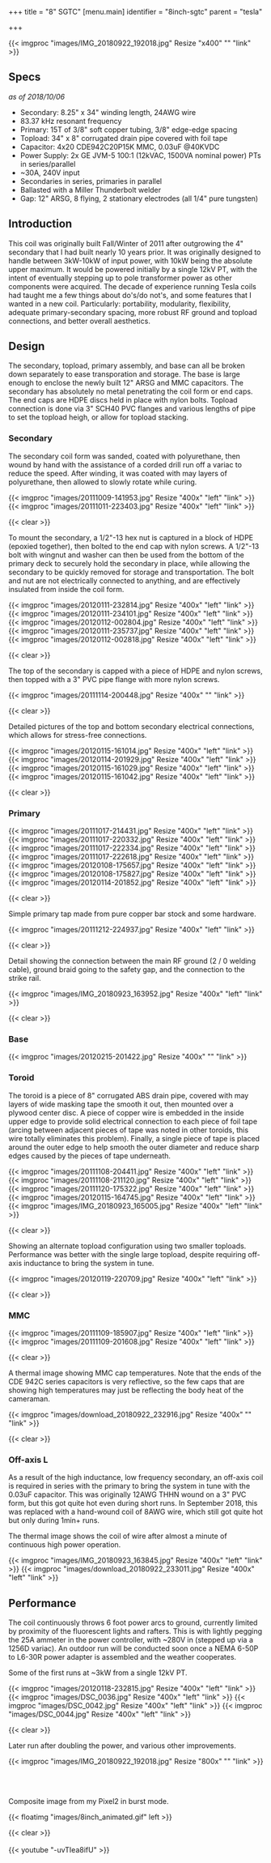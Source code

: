 +++
title = "8\" SGTC"
[menu.main]
identifier = "8inch-sgtc"
parent = "tesla"

+++

{{< imgproc "images/IMG_20180922_192018.jpg" Resize "x400" "" "link" >}}

## Specs
*as of 2018/10/06*

* Secondary: 8.25" x 34" winding length, 24AWG wire
 * 83.37 kHz resonant frequency
* Primary: 15T of 3/8" soft copper tubing, 3/8" edge-edge spacing
* Topload: 34" x 8" corrugated drain pipe covered with foil tape
* Capacitor: 4x20 CDE942C20P15K MMC, 0.03uF @40KVDC
* Power Supply: 2x GE JVM-5 100:1 (12kVAC, 1500VA nominal power) PTs in series/parallel
 * ~30A, 240V input
 * Secondaries in series, primaries in parallel
 * Ballasted with a Miller Thunderbolt welder
* Gap: 12" ARSG, 8 flying, 2 stationary electrodes (all 1/4" pure tungsten)

## Introduction

This coil was originally built Fall/Winter of 2011 after outgrowing the 4"
secondary that I had built nearly 10 years prior. It was originally designed to
handle between 3kW-10kW of input power, with 10kW being the absolute upper
maximum. It would be powered initially by a single 12kV PT, with the intent of
eventually stepping up to pole transformer power as other components were
acquired. The decade of experience running Tesla coils had taught me a few
things about do's/do not's, and some features that I wanted in a new coil.
Particularly: portability, modularity, flexibility, adequate primary-secondary
spacing, more robust RF ground and topload connections, and better overall
aesthetics.

## Design

The secondary, topload, primary assembly, and base can all be broken down
separately to ease transporation and storage. The base is large enough to
enclose the newly built 12" ARSG and MMC capacitors. The secondary has
absolutely no metal penetrating the coil form or end caps. The end caps are
HDPE discs held in place with nylon bolts. Topload connection is done via 3"
SCH40 PVC flanges and various lengths of pipe to set the topload heigh, or
allow for topload stacking.

### Secondary

The secondary coil form was sanded, coated with polyurethane, then wound by
hand with the assistance of a corded drill run off a variac to reduce the
speed. After winding, it was coated with may layers of polyurethane, then
allowed to slowly rotate while curing.

{{< imgproc "images/20111009-141953.jpg" Resize "400x" "left" "link" >}}
{{< imgproc "images/20111011-223403.jpg" Resize "400x" "left" "link" >}}

{{< clear >}}

To mount the secondary, a 1/2"-13 hex nut is captured in a block of HDPE
(epoxied together), then bolted to the end cap with nylon screws. A 1/2"-13
bolt with wingnut and washer can then be used from the bottom of the primary
deck to securely hold the secondary in place, while allowing the secondary to
be quickly removed for storage and transportation. The bolt and nut are not
electrically connected to anything, and are effectively insulated from inside
the coil form.

{{< imgproc "images/20120111-232814.jpg" Resize "400x" "left" "link" >}}
{{< imgproc "images/20120111-234101.jpg" Resize "400x" "left" "link" >}}
{{< imgproc "images/20120112-002804.jpg" Resize "400x" "left" "link" >}}
{{< imgproc "images/20120111-235737.jpg" Resize "400x" "left" "link" >}}
{{< imgproc "images/20120112-002818.jpg" Resize "400x" "left" "link" >}}

{{< clear >}}

The top of the secondary is capped with a piece of HDPE and nylon screws, then
topped with a 3" PVC pipe flange with more nylon screws.

{{< imgproc "images/20111114-200448.jpg" Resize "400x" "" "link" >}}

{{< clear >}}

Detailed pictures of the top and bottom secondary electrical connections, which
allows for stress-free connections.

{{< imgproc "images/20120115-161014.jpg" Resize "400x" "left" "link" >}}
{{< imgproc "images/20120114-201929.jpg" Resize "400x" "left" "link" >}}
{{< imgproc "images/20120115-161029.jpg" Resize "400x" "left" "link" >}}
{{< imgproc "images/20120115-161042.jpg" Resize "400x" "left" "link" >}}

{{< clear >}}

### Primary

{{< imgproc "images/20111017-214431.jpg" Resize "400x" "left" "link" >}}
{{< imgproc "images/20111017-220332.jpg" Resize "400x" "left" "link" >}}
{{< imgproc "images/20111017-222334.jpg" Resize "400x" "left" "link" >}}
{{< imgproc "images/20111017-222618.jpg" Resize "400x" "left" "link" >}}
{{< imgproc "images/20120108-175657.jpg" Resize "400x" "left" "link" >}}
{{< imgproc "images/20120108-175827.jpg" Resize "400x" "left" "link" >}}
{{< imgproc "images/20120114-201852.jpg" Resize "400x" "left" "link" >}}

{{< clear >}}

Simple primary tap made from pure copper bar stock and some hardware.

{{< imgproc "images/20111212-224937.jpg" Resize "400x" "left" "link" >}}

{{< clear >}}

Detail showing the connection between the main RF ground (2 / 0 welding cable),
ground braid going to the safety gap, and the connection to the strike rail.

{{< imgproc "images/IMG_20180923_163952.jpg" Resize "400x" "left" "link" >}}

{{< clear >}}

### Base

{{< imgproc "images/20120215-201422.jpg" Resize "400x" "" "link" >}}

### Toroid

The toroid is a piece of 8" corrugated ABS drain pipe, covered with may layers
of wide masking tape the smooth it out, then mounted over a plywood center
disc. A piece of copper wire is embedded in the inside upper edge to provide
solid electrical connection to each piece of foil tape (arcing between adjacent
pieces of tape was noted in other toroids, this wire totally eliminates this
problem). Finally, a single piece of tape is placed around the outer edge to
help smooth the outer diameter and reduce sharp edges caused by the pieces of
tape underneath.

{{< imgproc "images/20111108-204411.jpg" Resize "400x" "left" "link" >}}
{{< imgproc "images/20111108-211120.jpg" Resize "400x" "left" "link" >}}
{{< imgproc "images/20111120-175322.jpg" Resize "400x" "left" "link" >}}
{{< imgproc "images/20120115-164745.jpg" Resize "400x" "left" "link" >}}
{{< imgproc "images/IMG_20180923_165005.jpg" Resize "400x" "left" "link" >}}

{{< clear >}}

Showing an alternate topload configuration using two smaller toploads.
Performance was better with the single large topload, despite requiring
off-axis inductance to bring the system in tune.

{{< imgproc "images/20120119-220709.jpg" Resize "400x" "left" "link" >}}

{{< clear >}}

### MMC

{{< imgproc "images/20111109-185907.jpg" Resize "400x" "left" "link" >}}
{{< imgproc "images/20111109-201608.jpg" Resize "400x" "left" "link" >}}

{{< clear >}}

A thermal image showing MMC cap temperatures. Note that the ends of the CDE
942C series capacitors is very reflective, so the few caps that are showing
high temperatures may just be reflecting the body heat of the cameraman.

{{< imgproc "images/download_20180922_232916.jpg" Resize "400x" "" "link" >}}

{{< clear >}}

### Off-axis L

As a result of the high inductance, low frequency secondary, an off-axis coil
is required in series with the primary to bring the system in tune with the
0.03uF capacitor. This was originally 12AWG THHN wound on a 3" PVC form, but
this got quite hot even during short runs. In September 2018, this was replaced
with a hand-wound coil of 8AWG wire, which still got quite hot but only during
1min+ runs.

The thermal image shows the coil of wire after almost a minute of continuous
high power operation.

{{< imgproc "images/IMG_20180923_163845.jpg" Resize "400x" "left" "link" >}}
{{< imgproc "images/download_20180922_233011.jpg" Resize "400x" "left" "link" >}}

## Performance

The coil continuously throws 6 foot power arcs to ground, currently limited by
proximity of the fluorescent lights and rafters. This is with lightly pegging
the 25A ammeter in the power controller, with ~280V in (stepped up via a 1256D
variac). An outdoor run will be conducted soon once a NEMA 6-50P to L6-30R
power adapter is assembled and the weather cooperates.

Some of the first runs at ~3kW from a single 12kV PT.

{{< imgproc "images/20120118-232815.jpg" Resize "400x" "left" "link" >}}
{{< imgproc "images/DSC_0036.jpg" Resize "400x" "left" "link" >}}
{{< imgproc "images/DSC_0042.jpg" Resize "400x" "left" "link" >}}
{{< imgproc "images/DSC_0044.jpg" Resize "400x" "left" "link" >}}

{{< clear >}}

Later run after doubling the power, and various other improvements.

{{< imgproc "images/IMG_20180922_192018.jpg" Resize "800x" "" "link" >}}

<br />
<br />

Composite image from my Pixel2 in burst mode.

{{< floatimg "images/8inch_animated.gif" left >}}

{{< clear >}}
<br />
<br />
{{< youtube "-uvTIea8ifU" >}}
